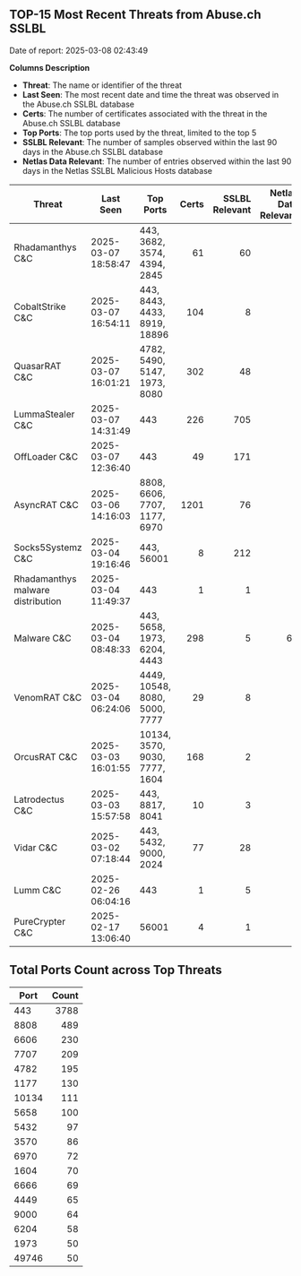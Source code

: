 ## TOP-15 Most Recent Threats from Abuse.ch SSLBL
Date of report: 2025-03-08 02:43:49

**Columns Description**
- **Threat**: The name or identifier of the threat
- **Last Seen**: The most recent date and time the threat was observed in the Abuse.ch SSLBL database
- **Certs**: The number of certificates associated with the threat in the Abuse.ch SSLBL database
- **Top Ports**: The top ports used by the threat, limited to the top 5
- **SSLBL Relevant**: The number of samples observed within the last 90 days in the Abuse.ch SSLBL database
- **Netlas Data Relevant**: The number of entries observed within the last 90 days in the Netlas SSLBL Malicious Hosts database



| Threat                     | Last Seen           | Top Ports          | Certs        | SSLBL Relevant   | Netlas Data Relevant  |
|----------------------------|---------------------|--------------------|-------------:|-----------------:|----------------------:|
| Rhadamanthys C&C           | 2025-03-07 18:58:47 | 443, 3682, 3574, 4394, 2845 | 61 | 60 | 0 |
| CobaltStrike C&C           | 2025-03-07 16:54:11 | 443, 8443, 4433, 8919, 18896 | 104 | 8 | 5 |
| QuasarRAT C&C              | 2025-03-07 16:01:21 | 4782, 5490, 5147, 1973, 8080 | 302 | 48 | 0 |
| LummaStealer C&C           | 2025-03-07 14:31:49 | 443 | 226 | 705 | 0 |
| OffLoader C&C              | 2025-03-07 12:36:40 | 443 | 49 | 171 | 1 |
| AsyncRAT C&C               | 2025-03-06 14:16:03 | 8808, 6606, 7707, 1177, 6970 | 1201 | 76 | 0 |
| Socks5Systemz C&C          | 2025-03-04 19:16:46 | 443, 56001 | 8 | 212 | 6 |
| Rhadamanthys malware distribution | 2025-03-04 11:49:37 | 443 | 1 | 1 | 0 |
| Malware C&C                | 2025-03-04 08:48:33 | 443, 5658, 1973, 6204, 4443 | 298 | 5 | 64 |
| VenomRAT C&C               | 2025-03-04 06:24:06 | 4449, 10548, 8080, 5000, 7777 | 29 | 8 | 0 |
| OrcusRAT C&C               | 2025-03-03 16:01:55 | 10134, 3570, 9030, 7777, 1604 | 168 | 2 | 0 |
| Latrodectus C&C            | 2025-03-03 15:57:58 | 443, 8817, 8041 | 10 | 3 | 0 |
| Vidar C&C                  | 2025-03-02 07:18:44 | 443, 5432, 9000, 2024 | 77 | 28 | 5 |
| Lumm C&C                   | 2025-02-26 06:04:16 | 443 | 1 | 5 | 0 |
| PureCrypter C&C            | 2025-02-17 13:06:40 | 56001 | 4 | 1 | 0 |

## Total Ports Count across Top Threats
| Port       | Count      |
|------------|-----------:|
| 443 | 3788 |
| 8808 | 489 |
| 6606 | 230 |
| 7707 | 209 |
| 4782 | 195 |
| 1177 | 130 |
| 10134 | 111 |
| 5658 | 100 |
| 5432 | 97 |
| 3570 | 86 |
| 6970 | 72 |
| 1604 | 70 |
| 6666 | 69 |
| 4449 | 65 |
| 9000 | 64 |
| 6204 | 58 |
| 1973 | 50 |
| 49746 | 50 |